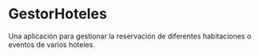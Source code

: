 # GestorHoteles
Una aplicación para gestionar la reservación de diferentes habitaciones o eventos de varios hoteles.
